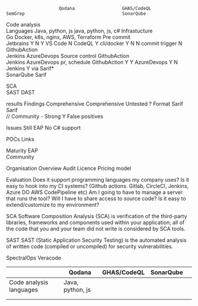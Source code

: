                         Qodana                  GHAS/CodeQL                     SemGrep                                     SonarQube
Code analysis                                                                           
Languages               Java, python, js        java, python, js, c#            Infrastucture               
                                                Go                              Docker, k8s, nginx, AWS, Terraform
Pre commit                                       
    Jetbrains           Y                       N                               Y
    VS Code             N                       CodeQL                          Y
    cli/docker          Y                       N                               N
commit trigger                                  N 
    GithubAction    
    Jenkins
    AzureDevops
Source control
    GithubAction    
    Jenkins
    AzureDevops
pr, schedule 
    GithubAction        Y                       Y 
    AzureDevops         Y                       N
    Jenkins             Y                       via Sarif*    
    SonarQube Sarif

SCA         
SAST
DAST

results
    Findings            Comprehensive           Comprehensive                   Untested                   ?
    Format              Sarif                   Sarif                               
   // Community           -                       Strong                          Y
    False positives

Issues                  Still EAP
                        No C# support

POCs
Links

Maturity                EAP                     
Community

Organisation
    Overview
    Audit
    Licence
    Pricing model
                             

Evaluation
Does it support programming languages my company uses?
Is it easy to hook into my CI systems? (Github actions. Gitlab, CircleCI, Jenkins, Azure DO AWS CodePipeline etc)
Am I going to have to manage a server that runs the tool?
Will I have to share access to source code?
Is it easy to extend/customize to my environment?






SCA 
Software Composition Analysis (SCA) is verification of the third-party libraries, frameworks and components used within your application; all of the code that you and your team did not write is considered by SCA tools.

SAST
SAST (Static Application Security Testing) is the automated analysis of written code (compiled or uncompiled) for security vulnerabilities.



SpectralOps
Veracode



|   | Qodana  | GHAS/CodeQL  |  SonarQube |   |
|---|---|---|---|---|
|Code analysis languages   |  Java, python, js |   |   |   |
|   |   |   |   |   |
|   |   |   |   |   |
